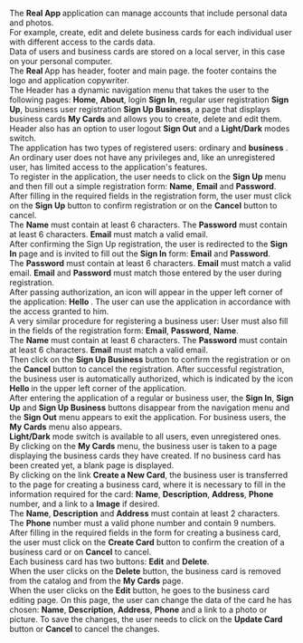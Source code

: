 The
<b>
Real App
</b>
application can manage accounts that include personal data and photos.
<br />
For example, create, edit and delete business cards for each
individual user with different access to the cards data.
<br />
Data of users and business cards are stored on a local server, in this
case on your personal computer. <br /> The
<b>
Real </b> App
</b>
has header, footer and main page. the footer contains the logo and
application copywriter. <br />
The Header has a dynamic navigation menu that takes the user to the
following pages: <b>Home</b>, <b>About</b>, login <b>Sign In</b>,
regular user registration <b>Sign Up</b>, business user registration
<b>Sign Up Business</b>, a page that displays business cards
<b>My Cards</b> and allows you to create, delete and edit them. Header
also has an option to user logout <b>Sign Out</b> and a
<b> Light/Dark</b> modes switch. <br />
The application has two types of registered users: ordinary and
<b>business</b> . An ordinary user does not have any privileges and,
like an unregistered user, has limited access to the application's
features. <br />
To register in the application, the user needs to click on the
<b>Sign Up</b> menu and then fill out a simple registration form:
<b>Name</b>, <b>Email</b> and <b>Password</b>. After filling in the
required fields in the registration form, the user must click on the
<b>Sign Up</b> button to confirm registration or on the <b>Cancel</b>
button to cancel. <br />
<b>
<i className="bi bi-exclamation-octagon text-danger"></i>
</b>
The <b>Name</b> must contain at least 6 characters. The
<b>Password</b> must contain at least 6 characters. <b>Email</b> must
match a valid email. <br />
After confirming the Sign Up registration, the user is redirected to
the <b>Sign In</b> page and is invited to fill out the <b>Sign In</b>
form: <b>Email</b> and <b>Password</b>. <br />
<b>
<i className="bi bi-exclamation-octagon text-danger"></i>
</b>
The <b>Password</b> must contain at least 6 characters. <b>Email</b>
must match a valid email. <b>Email</b> and <b>Password</b> must match
those entered by the user during registration.
<br />
After passing authorization, an icon will appear in the upper left
corner of the application:
<b>
Hello <i className="bi bi-person-check"> </i>
</b>
. The user can use the application in accordance with the access
granted to him. <br />A very similar procedure for registering a
business user: User must also fill in the fields of the registration
form: <b>Email</b>, <b>Password</b>, <b>Name</b>. <br />
<b>
<i className="bi bi-exclamation-octagon text-danger"></i>
</b>
The <b>Name</b> must contain at least 6 characters. The
<b>Password</b> must contain at least 6 characters. <b>Email</b> must
match a valid email. <br />
Then click on the <b>Sign Up Business</b> button to confirm the
registration or on the <b>Cancel</b> button to cancel the
registration. After successful registration, the business user is
automatically authorized, which is indicated by the icon
<b>
Hello <i className="bi bi-person-check"> </i>
</b>
in the upper left corner of the application. <br />
After entering the application of a regular or business user, the
<b>Sign In</b>, <b>Sign Up</b> and <b>Sign Up Business</b> buttons
disappear from the navigation menu and the <b>Sign Out</b> menu
appears to exit the application. For business users, the
<b>My Cards</b> menu also appears. <br />
<b>Light/Dark</b> mode switch is available to all users, even
unregistered ones. <br />
By clicking on the <b>My Cards</b> menu, the business user is taken to
a page displaying the business cards they have created. If no business
card has been created yet, a blank page is displayed. <br /> By
clicking on the link <b>Create a New Card</b>, the business user is
transferred to the page for creating a business card, where it is
necessary to fill in the information required for the card:
<b>Name</b>, <b>Description</b>, <b>Address</b>, <b>Phone</b> number,
and a link to a <b>Image</b> if desired. <br />
<b>
<i className="bi bi-exclamation-octagon text-danger"></i>
</b>
The <b>Name</b>, <b>Description</b> and <b>Address</b> must contain at
least 2 characters. The <b>Phone</b> number must a valid phone number
and contain 9 numbers. <br />
After filling in the required fields in the form for creating a
business card, the user must click on the <b>Create Card</b> button to
confirm the creation of a business card or on <b>Cancel</b> to cancel.
<br />
Each business card has two buttons: <b>Edit</b> and <b>Delete</b>.
<br />
When the user clicks on the <b>Delete</b> button, the business card is
removed from the catalog and from the <b>My Cards</b> page. <br />
When the user clicks on the <b>Edit</b> button, he goes to the
business card editing page. On this page, the user can change the data
of the card he has chosen: <b>Name</b>, <b>Description</b>,
<b>Address</b>, <b>Phone</b> and a link to a photo or picture. To save
the changes, the user needs to click on the <b>Update Card</b> button
or <b>Cancel</b> to cancel the changes.
